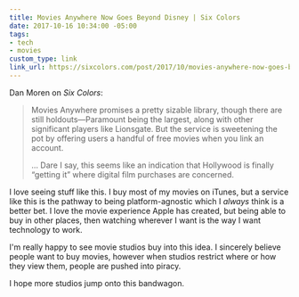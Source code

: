 ```yaml
---
title: Movies Anywhere Now Goes Beyond Disney | Six Colors
date: 2017-10-16 10:34:00 -05:00
tags:
- tech
- movies
custom_type: link
link_url: https://sixcolors.com/post/2017/10/movies-anywhere-now-goes-beyond-disney/
---
```


Dan Moren on *Six Colors*:

> Movies Anywhere promises a pretty sizable library, though there are still holdouts—Paramount being the largest, along with other significant players like Lionsgate. But the service is sweetening the pot by offering users a handful of free movies when you link an account.
>
>…
> Dare I say, this seems like an indication that Hollywood is finally “getting it” where digital film purchases are concerned.

I love seeing stuff like this. I buy most of my movies on iTunes, but a service like this is the pathway to being platform-agnostic which I *always* think is a better bet. I love the movie experience Apple has created, but being able to buy in other places, then watching wherever I want is the way I want technology to work.

I'm really happy to see movie studios buy into this idea. I sincerely believe people want to buy movies, however when studios restrict where or how they view them, people are pushed into piracy.

I hope more studios jump onto this bandwagon.